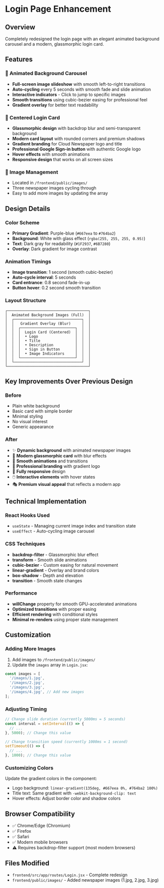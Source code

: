 # Login Page Enhancement

## Overview
Completely redesigned the login page with an elegant animated background carousel and a modern, glassmorphic login card.

## Features

### 🎨 Animated Background Carousel
- **Full-screen image slideshow** with smooth left-to-right transitions
- **Auto-cycling** every 5 seconds with smooth fade and slide animation
- **Interactive indicators** - Click to jump to specific images
- **Smooth transitions** using cubic-bezier easing for professional feel
- **Gradient overlay** for better text readability

### 🎯 Centered Login Card
- **Glassmorphic design** with backdrop blur and semi-transparent background
- **Modern card layout** with rounded corners and premium shadows
- **Gradient branding** for Cloud Newspaper logo and title
- **Professional Google Sign-in button** with authentic Google logo
- **Hover effects** with smooth animations
- **Responsive design** that works on all screen sizes

### 📸 Image Management
- Located in `/frontend/public/images/`
- Three newspaper images cycling through
- Easy to add more images by updating the array

## Design Details

### Color Scheme
- **Primary Gradient**: Purple-blue (`#667eea` to `#764ba2`)
- **Background**: White with glass effect (`rgba(255, 255, 255, 0.95)`)
- **Text**: Dark gray for readability (`#1F2937`, `#6B7280`)
- **Overlay**: Dark gradient for image contrast

### Animation Timings
- **Image transition**: 1 second (smooth cubic-bezier)
- **Auto-cycle interval**: 5 seconds
- **Card entrance**: 0.8 second fade-in-up
- **Button hover**: 0.2 second smooth transition

### Layout Structure
```
┌─────────────────────────────────────┐
│  Animated Background Images (Full)  │
│  ┌───────────────────────────────┐  │
│  │   Gradient Overlay (Blur)     │  │
│  │  ┌─────────────────────────┐  │  │
│  │  │  Login Card (Centered)  │  │  │
│  │  │  • Logo                 │  │  │
│  │  │  • Title                │  │  │
│  │  │  • Description          │  │  │
│  │  │  • Sign in Button       │  │  │
│  │  │  • Image Indicators     │  │  │
│  │  └─────────────────────────┘  │  │
│  └───────────────────────────────┘  │
└─────────────────────────────────────┘
```

## Key Improvements Over Previous Design

### Before
- Plain white background
- Basic card with simple border
- Minimal styling
- No visual interest
- Generic appearance

### After
- ✨ **Dynamic background** with animated newspaper images
- 🎨 **Modern glassmorphic card** with blur effects
- 💫 **Smooth animations** and transitions
- 🎯 **Professional branding** with gradient logo
- 📱 **Fully responsive** design
- 🖱️ **Interactive elements** with hover states
- 🎭 **Premium visual appeal** that reflects a modern app

## Technical Implementation

### React Hooks Used
- `useState` - Managing current image index and transition state
- `useEffect` - Auto-cycling image carousel

### CSS Techniques
- **backdrop-filter** - Glassmorphic blur effect
- **transform** - Smooth slide animations
- **cubic-bezier** - Custom easing for natural movement
- **linear-gradient** - Overlay and brand colors
- **box-shadow** - Depth and elevation
- **transition** - Smooth state changes

### Performance
- **willChange** property for smooth GPU-accelerated animations
- **Optimized transitions** with proper easing
- **Efficient rendering** with conditional styles
- **Minimal re-renders** using proper state management

## Customization

### Adding More Images
1. Add images to `/frontend/public/images/`
2. Update the `images` array in `Login.jsx`:
```jsx
const images = [
  '/images/1.jpg',
  '/images/2.jpg',
  '/images/3.jpg',
  '/images/4.jpg', // Add new images
];
```

### Adjusting Timing
```jsx
// Change slide duration (currently 5000ms = 5 seconds)
const interval = setInterval(() => {
  // ...
}, 5000); // Change this value

// Change transition speed (currently 1000ms = 1 second)
setTimeout(() => {
  // ...
}, 1000); // Change this value
```

### Customizing Colors
Update the gradient colors in the component:
- Logo background: `linear-gradient(135deg, #667eea 0%, #764ba2 100%)`
- Title text: Same gradient with `-webkit-background-clip: text`
- Hover effects: Adjust border color and shadow colors

## Browser Compatibility
- ✅ Chrome/Edge (Chromium)
- ✅ Firefox
- ✅ Safari
- ✅ Modern mobile browsers
- ⚠️ Requires backdrop-filter support (most modern browsers)

## Files Modified
- `frontend/src/app/routes/Login.jsx` - Complete redesign
- `frontend/public/images/` - Added newspaper images (1.jpg, 2.jpg, 3.jpg)
